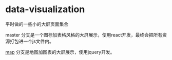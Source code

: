 # data-visualization

平时做的一些小的大屏页面集合

master 分支是一个图标加表格风格的大屏展示，使用react开发，最终会把所有资源打包进一个js文件内。

[map](https://github.com/1016482011/data-visualization/tree/map) 分支是地图加图表的大屏展示，使用jquery开发。
